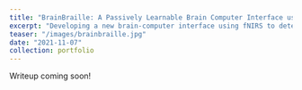 ```yaml
---
title: "BrainBraille: A Passively Learnable Brain Computer Interface using fNIRS"
excerpt: "Developing a new brain-computer interface using fNIRS to detect attempted motor movement in different regions of the body. Converting attempted motions to language to enable more versatile communication options for people with movement disabilities. Earned the President's Undergraduate Research Award for project."
teaser: "/images/brainbraille.jpg"
date: "2021-11-07"
collection: portfolio
---
```


Writeup coming soon!